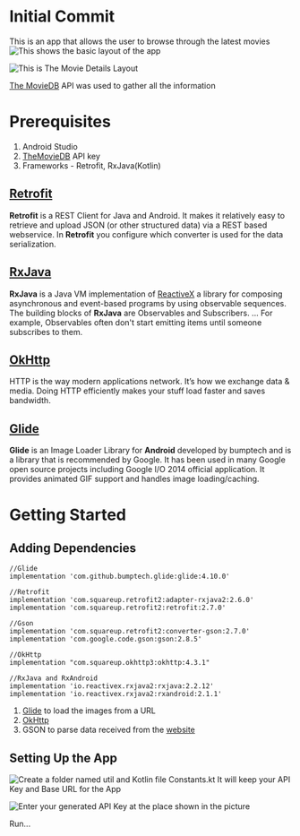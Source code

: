 # Initial Commit

This is an app that allows the user to browse through the latest movies![This shows the basic layout of the app](https://drive.google.com/file/d/13eHdPcUXsZMYgjBXlk9NMByhjUTZS6Au/view?usp=sharing)

![This is The Movie Details Layout](https://drive.google.com/file/d/1PU_a8_s-M_7UzPANAsudOV2rwZWdvI-t/view?usp=sharing)

[The MovieDB](https://www.themoviedb.org/) API was used to gather all the information
# Prerequisites
1. Android Studio
2.  [TheMovieDB](https://www.themoviedb.org/) API key 
3. Frameworks - Retrofit, RxJava(Kotlin)

## [Retrofit](https://github.com/square/retrofit) 

**Retrofit** is a REST Client for Java and Android. It makes it relatively easy to retrieve and upload JSON (or other structured data) via a REST based webservice. In **Retrofit** you configure which converter is used for the data serialization.

## [RxJava](https://github.com/ReactiveX/RxJava)

**RxJava** is a Java VM implementation of [ReactiveX](http://reactivex.io/) a library for composing asynchronous and event-based programs by using observable sequences. The building blocks of **RxJava** are Observables and Subscribers. ... For example, Observables often don't start emitting items until someone subscribes to them.

## [OkHttp](https://github.com/square/okhttp)
HTTP is the way modern applications network. It’s how we exchange data & media. Doing HTTP efficiently makes your stuff load faster and saves bandwidth.

## [Glide](https://github.com/bumptech/glide)
**Glide** is an Image Loader Library for **Android** developed by bumptech and is a library that is recommended by Google. It has been used in many Google open source projects including Google I/O 2014 official application. It provides animated GIF support and handles image loading/caching.

# Getting Started

## Adding Dependencies

    //Glide  
	implementation 'com.github.bumptech.glide:glide:4.10.0'  
	
	//Retrofit  
	implementation 'com.squareup.retrofit2:adapter-rxjava2:2.6.0'    
	implementation 'com.squareup.retrofit2:retrofit:2.7.0'    
	
	//Gson  
	implementation 'com.squareup.retrofit2:converter-gson:2.7.0'  
	implementation 'com.google.code.gson:gson:2.8.5'  
	
	//OkHttp  
	implementation "com.squareup.okhttp3:okhttp:4.3.1"  
	
	//RxJava and RxAndroid
	implementation 'io.reactivex.rxjava2:rxjava:2.2.12'    
	implementation 'io.reactivex.rxjava2:rxandroid:2.1.1'

1. [Glide](https://github.com/bumptech/glide) to load the images from a URL
2. [OkHttp](https://square.github.io/okhttp/)
3. GSON to parse data received from the [website](https://www.themoviedb.org/)

## Setting Up the App
 ![Create a folder named util and Kotlin file Constants.kt](https://imgur.com/hFKtw80)
 It will keep your API Key and Base URL for the App
 
 ![Enter your generated API Key at the place shown in the picture](https://imgur.com/T11DTuV)
 
 Run...

